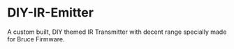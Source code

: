 # DIY-IR-Emitter
A custom built, DIY themed IR Transmitter with decent range specially made for Bruce Firmware.
